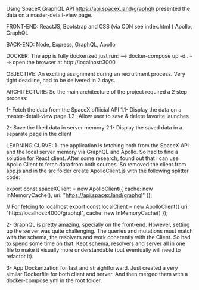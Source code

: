 Using SpaceX GraphQL API https://api.spacex.land/graphql/ presented the data on a master-detail-view page. 

FRONT-END: ReactJS, Bootstrap and CSS (via CDN see index.html ) Apollo, GraphQL 

BACK-END: Node, Express, GraphQL, Apollo 

DOCKER: The app is fully dockerized just run: 
--> docker-compose up -d .
--> open the browser at http://localhost:3000


OBJECTIVE: 
An exciting assignment during an recruitment process. Very tight deadline, had to be delivered in 2 days.

ARCHITECTURE:
So the main architecture of the project required a 2 step process:

1- Fetch the data from the SpaceX offiicial API
1.1- Display the data on a master-detail-view page
1.2- Allow user to save & delete favorite launches

2- Save the liked data in server memory
2.1- Display the saved data in a separate page in the client

LEARNING CURVE:
1- the application is fetching both from the SpaceX API and the local server memory via GraphQL and Apollo. So had to find a solution for React client. After some research, found out that I can use Apollo Client to fetch data from both sources. So removed the client from app.js and in the src folder create ApolloClient.js with the following splitter code:

export const spaceXClient = new ApolloClient({
    cache: new InMemoryCache(),
    uri: "https://api.spacex.land/graphql"
  });

// For fetcing to localhost
export const localClient = new ApolloClient({
    uri: "http://localhost:4000/graphql",
    cache: new InMemoryCache()
  });  

2- GraphQL is pretty amazing, specially on the front-end. However, setting up the server was quite challenging. The queries and mutations must match with the schema, the resolvers and work coherently with the Client. So had to spend some time on that. Kept schema, resolvers and server all in one file to make it visually more understandable (but eventually will need to refactor it).

3- App Dockerization for fast and straightforward. Just created a very similar Dockerfile for both client and server. And then merged them with a docker-compose.yml in the root folder.